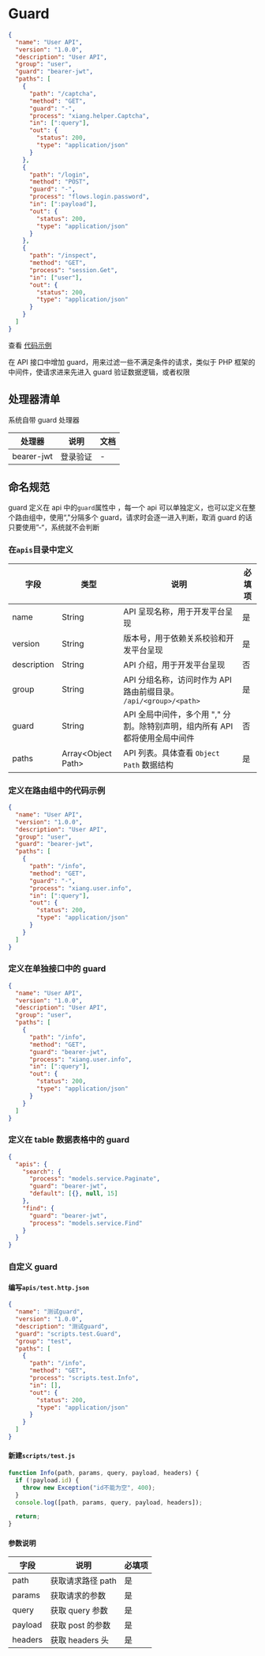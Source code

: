 # Guard

<Detail title="查看源码">

```json
{
  "name": "User API",
  "version": "1.0.0",
  "description": "User API",
  "group": "user",
  "guard": "bearer-jwt",
  "paths": [
    {
      "path": "/captcha",
      "method": "GET",
      "guard": "-",
      "process": "xiang.helper.Captcha",
      "in": [":query"],
      "out": {
        "status": 200,
        "type": "application/json"
      }
    },
    {
      "path": "/login",
      "method": "POST",
      "guard": "-",
      "process": "flows.login.password",
      "in": [":payload"],
      "out": {
        "status": 200,
        "type": "application/json"
      }
    },
    {
      "path": "/inspect",
      "method": "GET",
      "process": "session.Get",
      "in": ["user"],
      "out": {
        "status": 200,
        "type": "application/json"
      }
    }
  ]
}
```

</Detail>

查看 [代码示例](https://github.com/YaoApp/demo-crm/blob/master/apis/user.http.json)

在 API 接口中增加 guard，用来过滤一些不满足条件的请求，类似于 PHP 框架的中间件，使请求进来先进入 guard 验证数据逻辑，或者权限

## 处理器清单

系统自带 guard 处理器

| 处理器     | 说明     | 文档 |
| ---------- | -------- | ---- |
| bearer-jwt | 登录验证 | -    |

## 命名规范

guard 定义在 api 中的`guard`属性中 ，每一个 api 可以单独定义，也可以定义在整个路由组中，使用“,"分隔多个 guard，请求时会逐一进入判断，取消 guard 的话只要使用”-“，系统就不会判断

### 在`apis`目录中定义

| 字段        | 类型                 | 说明                                                                         | 必填项 |
| ----------- | -------------------- | ---------------------------------------------------------------------------- | ------ |
| name        | String               | API 呈现名称，用于开发平台呈现                                               | 是     |
| version     | String               | 版本号，用于依赖关系校验和开发平台呈现                                       | 是     |
| description | String               | API 介绍，用于开发平台呈现                                                   | 否     |
| group       | String               | API 分组名称，访问时作为 API 路由前缀目录。 `/api/<group>/<path>`            | 是     |
| guard       | String               | API 全局中间件，多个用 "," 分割。除特别声明，组内所有 API 都将使用全局中间件 | 否     |
| paths       | Array\<Object Path\> | API 列表。具体查看 `Object Path` 数据结构                                    | 是     |

### 定义在路由组中的代码示例

```json
{
  "name": "User API",
  "version": "1.0.0",
  "description": "User API",
  "group": "user",
  "guard": "bearer-jwt",
  "paths": [
    {
      "path": "/info",
      "method": "GET",
      "guard": "-",
      "process": "xiang.user.info",
      "in": [":query"],
      "out": {
        "status": 200,
        "type": "application/json"
      }
    }
  ]
}
```

### 定义在单独接口中的 guard

```json
{
  "name": "User API",
  "version": "1.0.0",
  "description": "User API",
  "group": "user",
  "paths": [
    {
      "path": "/info",
      "method": "GET",
      "guard": "bearer-jwt",
      "process": "xiang.user.info",
      "in": [":query"],
      "out": {
        "status": 200,
        "type": "application/json"
      }
    }
  ]
}
```

### 定义在 table 数据表格中的 guard

```json
{
  "apis": {
    "search": {
      "process": "models.service.Paginate",
      "guard": "bearer-jwt",
      "default": [{}, null, 15]
    },
    "find": {
      "guard": "bearer-jwt",
      "process": "models.service.Find"
    }
  }
}
```

### 自定义 guard

#### 编写`apis/test.http.json`

```json
{
  "name": "测试guard",
  "version": "1.0.0",
  "description": "测试guard",
  "guard": "scripts.test.Guard",
  "group": "test",
  "paths": [
    {
      "path": "/info",
      "method": "GET",
      "process": "scripts.test.Info",
      "in": [],
      "out": {
        "status": 200,
        "type": "application/json"
      }
    }
  ]
}
```

#### 新建`scripts/test.js`

```javascript
function Info(path, params, query, payload, headers) {
  if (!payload.id) {
    throw new Exception("id不能为空", 400);
  }
  console.log([path, params, query, payload, headers]);

  return;
}
```

#### 参数说明

| 字段    | 说明              | 必填项 |
| ------- | ----------------- | ------ |
| path    | 获取请求路径 path | 是     |
| params  | 获取请求的参数    | 是     |
| query   | 获取 query 参数   | 是     |
| payload | 获取 post 的参数  | 是     |
| headers | 获取 headers 头   | 是     |

<Div style={{ display: "flex", justifyContent: "space-between" }}>
  <Link type="prev" title="API" link="手册/Widgets/API"></Link>
  <Link type="next" title="Table" link="手册/Widgets/Flow"></Link>
</Div>
